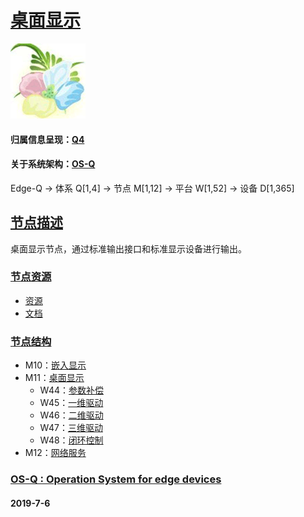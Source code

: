 ﻿# [桌面显示](https://github.com/OS-Q/M11) 
[![sites](OS-Q/OS-Q.png)](http://www.OS-Q.com)
#### 归属信息呈现：[Q4](https://github.com/OS-Q/Q4)
#### 关于系统架构：[OS-Q](https://github.com/OS-Q/OS-Q)
Edge-Q -> 体系 Q[1,4] -> 节点 M[1,12] -> 平台 W[1,52] -> 设备 D[1,365]
## [节点描述](https://github.com/OS-Q/M11/wiki)

桌面显示节点，通过标准输出接口和标准显示设备进行输出。

### [节点资源](https://github.com/OS-Q/M11)

* [资源](src/)
* [文档](docs/)

### [节点结构](https://github.com/OS-Q/Q4)

* M10：[嵌入显示](https://github.com/OS-Q/M10)
* M11：[桌面显示](https://github.com/OS-Q/M11)
    * W44：[参数补偿](https://github.com/OS-Q/W44)
    * W45：[一维驱动](https://github.com/OS-Q/W45)
    * W46：[二维驱动](https://github.com/OS-Q/W46)
    * W47：[三维驱动](https://github.com/OS-Q/W47)
    * W48：[闭环控制](https://github.com/OS-Q/W48)
* M12：[网络服务](https://github.com/OS-Q/M12)

### [OS-Q : Operation System for edge devices](http://www.OS-Q.com/Edge/M11)
####  2019-7-6

